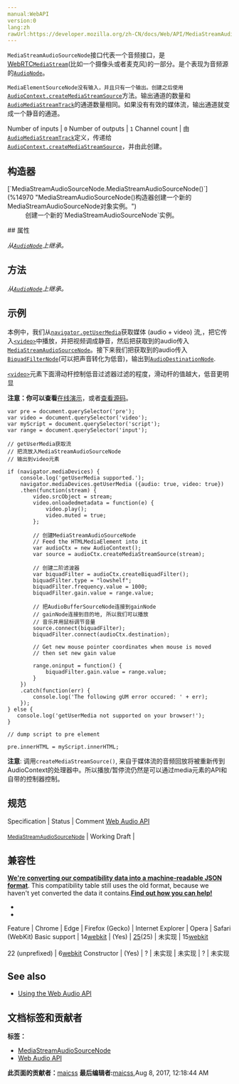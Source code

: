 ```yaml
---
manual:WebAPI
version:0
lang:zh
rawUrl:https://developer.mozilla.org/zh-CN/docs/Web/API/MediaStreamAudioSourceNode
---
```






`MediaStreamAudioSourceNode`接口代表一个音频接口，是[WebRTC](%14668 "/en-US/docs/WebRTC")[`MediaStream`](%2894 "MediaStream 接口是一个媒体内容的流.。一个流包含几个轨道，比如视频和音频轨道。")(比如一个摄像头或者麦克风)的一部分。是个表现为音频源的[`AudioNode`](%2549 "AudioNode 接口是一个处理音频的通用模块, 比如一个音频源 (e.g. 一个 HTML <audio> or <video> 元素), 一个音频地址或者一个中间处理模块 (e.g. 一个过滤器如 BiquadFilterNode, 或一个音量控制器如 GainNode).")。




`MediaElementSourceNode没有输入，并且只有一个输出。创建之后使用`[`AudioContext.createMediaStreamSource`](%3786 "更多关于媒体流音频源(media stream audio source nodes)的细节, 请参考MediaStreamAudioSourceNode 页面.")方法。输出通道的数量和[`AudioMediaStreamTrack`](%14969 "此页面仍未被本地化, 期待您的翻译!")的通道数量相同。如果没有有效的媒体流，输出通道就变成一个静音的通道。

Number of inputs | `0` 
Number of outputs | `1` 
Channel count | 由[`AudioMediaStreamTrack`](%14969 "此页面仍未被本地化, 期待您的翻译!")定义，传递给[`AudioContext.createMediaStreamSource`](%3786 "更多关于媒体流音频源(media stream audio source nodes)的细节, 请参考MediaStreamAudioSourceNode 页面.")，并由此创建。 


## 构造器<a name="构造器"></a>
<dl><dt>[`MediaStreamAudioSourceNode.MediaStreamAudioSourceNode()`](%14970 "MediaStreamAudioSourceNode()构造器创建一个新的 MediaStreamAudioSourceNode对象实例。")</dt><dd>创建一个新的`MediaStreamAudioSourceNode`实例。</dd></dl>
## 属性<a name="属性"></a>


<em>从</em><em>[`AudioNode`](%2549 "AudioNode 接口是一个处理音频的通用模块, 比如一个音频源 (e.g. 一个 HTML <audio> or <video> 元素), 一个音频地址或者一个中间处理模块 (e.g. 一个过滤器如 BiquadFilterNode, 或一个音量控制器如 GainNode).")上继承。</em>


## 方法<a name="方法"></a>


<em>从</em><em>[`AudioNode`](%2549 "AudioNode 接口是一个处理音频的通用模块, 比如一个音频源 (e.g. 一个 HTML <audio> or <video> 元素), 一个音频地址或者一个中间处理模块 (e.g. 一个过滤器如 BiquadFilterNode, 或一个音量控制器如 GainNode).")上继承。</em>


## 示例<a name="示例"></a>


本例中，我们从[`navigator.getUserMedia`](%14971 "Navigator.getUserMedia()方法提醒用户需要使用音频（0或者1）和（0或者1）视频输入设备，比如相机，屏幕共享，或者麦克风。如果用户给予许可，successCallback回调就会被调用，MediaStream对象作为回调函数的参数。如果用户拒绝许可或者没有媒体可用，errorCallback就会被调用，类似的，PermissionDeniedError 或者NotFoundError对象作为它的参数。注意，有可能以上两个回调函数都不被调用，因为不要求用户一定作出选择（允许或者拒绝）。")获取媒体 (audio + video) 流,，把它传入[`<video>`](%30 "HTML <video> 元素 用于在HTML或者XHTML文档中嵌入视频内容。")中播放，并把视频调成静音，然后把获取到的audio传入[`MediaStreamAudioSourceNode`](%2896 "MediaElementSourceNode没有输入，并且只有一个输出。创建之后使用 AudioContext.createMediaStreamSource方法。输出通道的数量和AudioMediaStreamTrack的通道数量相同。如果没有有效的媒体流，输出通道就变成一个静音的通道。")。接下来我们把获取到的audio传入[`BiquadFilterNode`](%2563 "BiquadFilterNode接口表示一个简单低阶滤波器(双二阶滤波器), 通过 AudioContext.createBiquadFilter() 方法创建. 它是一个能表示不同类型的过滤器，声调控制设备，图形均衡器的AudioNode .")(可以把声音转化为低音)，输出到[`AudioDestinationNode`](%2547 "AudioDestinationNode可以通过AudioContext.destination属性来查看。").



[`<video>`](%30 "HTML <video> 元素 用于在HTML或者XHTML文档中嵌入视频内容。")元素下面滑动杆控制低音过滤器过滤的程度，滑动杆的值越大，低音更明显



**注意：你可以查看**[在线演示](%14972 "")，或者[查看源码](%14973 "")。



```
var pre = document.querySelector('pre');
var video = document.querySelector('video');
var myScript = document.querySelector('script');
var range = document.querySelector('input');

// getUserMedia获取流
// 把流放入MediaStreamAudioSourceNode
// 输出到video元素

if (navigator.mediaDevices) {
    console.log('getUserMedia supported.');
    navigator.mediaDevices.getUserMedia ({audio: true, video: true})
    .then(function(stream) {
        video.srcObject = stream;
        video.onloadedmetadata = function(e) {
            video.play();
            video.muted = true;
        };

        // 创建MediaStreamAudioSourceNode
        // Feed the HTMLMediaElement into it
        var audioCtx = new AudioContext();
        var source = audioCtx.createMediaStreamSource(stream);

        // 创建二阶滤波器
        var biquadFilter = audioCtx.createBiquadFilter();
        biquadFilter.type = "lowshelf";
        biquadFilter.frequency.value = 1000;
        biquadFilter.gain.value = range.value;

        // 把AudioBufferSourceNode连接到gainNode
        // gainNode连接到目的地, 所以我们可以播放
        // 音乐并用鼠标调节音量
        source.connect(biquadFilter);
        biquadFilter.connect(audioCtx.destination);

        // Get new mouse pointer coordinates when mouse is moved
        // then set new gain value

        range.oninput = function() {
            biquadFilter.gain.value = range.value;
        }
    })
    .catch(function(err) {
        console.log('The following gUM error occured: ' + err);
    });
} else {
   console.log('getUserMedia not supported on your browser!');
}

// dump script to pre element

pre.innerHTML = myScript.innerHTML; 

```


**注意**: 调用`createMediaStreamSource()`, 来自于媒体流的音频回放将被重新传到AudioContext的处理器中。所以播放/暂停流仍然是可以通过media元素的API和自带的控制器控制。







## 规范<a name="规范"></a>
Specification | Status | Comment 
[Web Audio API<br></br><small>MediaStreamAudioSourceNode</small>](%14974 "") | Working Draft |  


## 兼容性<a name="兼容性"></a>


**[We&#39;re converting our compatibility data into a machine-readable JSON format](%3344 "")**. This compatibility table still uses the old format, because we haven&#39;t yet converted the data it contains.**[Find out how you can help!](%3392 "")**


* 
* 
Feature | Chrome | Edge | Firefox (Gecko) | Internet Explorer | Opera | Safari (WebKit) 
Basic support | 14[webkit](%3568 "The name of this feature is prefixed with 'webkit' as this browser considers it experimental") | (Yes) | [25](%3679 "Released on 2013-10-29.")(25) | 未实现 | 15[webkit](%3568 "The name of this feature is prefixed with 'webkit' as this browser considers it experimental")<br></br>22 (unprefixed) | 6[webkit](%3568 "The name of this feature is prefixed with 'webkit' as this browser considers it experimental") 
Constructor | (Yes) | ? | 未实现 | 未实现 | ? | 未实现 





## See also<a name="See_also"></a>

* [Using the Web Audio API](%14975 "")



## 文档标签和贡献者
**标签：**
* [MediaStreamAudioSourceNode](%14976 "")
* [Web Audio API](%3830 "")

**此页面的贡献者：**[maicss](%3444 "")
**最后编辑者:**[maicss](%3444 ""),<time>Aug 8, 2017, 12:18:44 AM</time>



